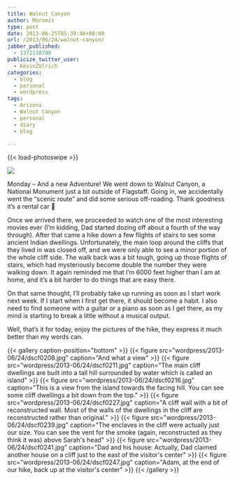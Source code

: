 ```yaml
---
title: Walnut Canyon
author: Moromis
type: post
date: 2013-06-25T05:39:48+00:00
url: /2013/06/24/walnut-canyon/
jabber_published:
  - 1372138790
publicize_twitter_user:
  - KevinZUlrich
categories:
  - blog
  - personal
  - wordpress
tags:
  - Arizona
  - Walnut Canyon
  - personal
  - diary
  - blog

---
```

{{< load-photoswipe >}}

![](images/dscf0224.jpg)

Monday &#8211; And a new Adventure! We went down to Walnut Canyon, a National Monument just a bit outside of Flagstaff. Going in, we accidentally went the &#8220;scenic route&#8221; and did some serious off-roading. Thank goodness it&#8217;s a rental car 🙂

Once we arrived there, we proceeded to watch one of the most interesting movies ever (I&#8217;m kidding, Dad started dozing off about a fourth of the way through). After that came a hike down a few flights of stairs to see some ancient Indian dwellings. Unfortunately, the main loop around the cliffs that they lived in was closed off, and we were only able to see a minor portion of the whole cliff side. The walk back was a bit tough, going up those flights of stairs, which had mysteriously become double the number they were walking down. It again reminded me that I&#8217;m 6000 feet higher than I am at home, and it&#8217;s a bit harder to do things that are easy there.

On that same thought, I&#8217;ll probably take up running as soon as I start work next week. If I start when I first get there, it should become a habit. I also need to find someone with a guitar or a piano as soon as I get there, as my mind is starting to break a little without a musical output.

Well, that&#8217;s it for today, enjoy the pictures of the hike, they express it much better than my words can.

{{< gallery caption-position="bottom" >}}
  {{< figure src="wordpress/2013-06/24/dscf0208.jpg" caption="And what a view" >}}
  {{< figure src="wordpress/2013-06/24/dscf0211.jpg" caption="The main cliff dwellings are built into a tall hill surrounded by water which is called an island" >}}
  {{< figure src="wordpress/2013-06/24/dscf0216.jpg" caption="This is a view from the island towards the facing hill. You can see some cliff dwellings a bit down from the top." >}}
  {{< figure src="wordpress/2013-06/24/dscf0227.jpg" caption="A cliff wall with a bit of reconstructed wall. Most of the walls of the dwellings in the cliff are reconstructed rather than original." >}}
  {{< figure src="wordpress/2013-06/24/dscf0239.jpg" caption="The enclaves in the cliff were actually just our size. You can see the vent for the smoke (again, reconstructed as they think it was) above Sarah's head" >}}
  {{< figure src="wordpress/2013-06/24/dscf0241.jpg" caption="Dad and his house: Actually, Dad claimed another house on a cliff just to the east of the visitor's center" >}}
  {{< figure src="wordpress/2013-06/24/dscf0247.jpg" caption="Adam, at the end of our hike, back up at the visitor's center" >}}
{{< /gallery >}}